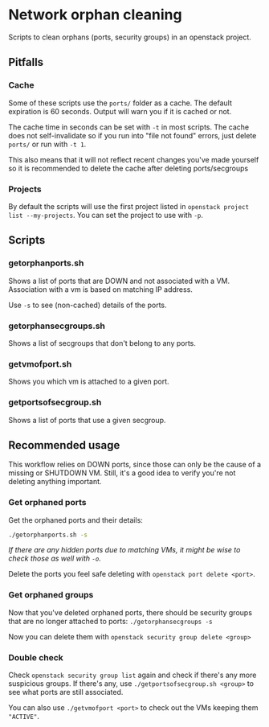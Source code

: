 # Network orphan cleaning
Scripts to clean orphans (ports, security groups) in an openstack project.

## Pitfalls

### Cache
Some of these scripts use the `ports/` folder as a cache. The default expiration is 60 seconds.
Output will warn you if it is cached or not.

The cache time in seconds can be set with `-t` in most scripts. The cache does not self-invalidate so if you run into "file not found" errors, just delete `ports/` or run with `-t 1`.

This also means that it will not reflect recent changes you've made yourself so it is recommended to delete the cache after deleting ports/secgroups

### Projects
By default the scripts will use the first project listed in `openstack project list --my-projects`. You can set the project to use with `-p`.

## Scripts
### getorphanports.sh
Shows a list of ports that are DOWN and not associated with a VM.
Association with a vm is based on matching IP address.

Use `-s` to see (non-cached) details of the ports.

### getorphansecgroups.sh
Shows a list of secgroups that don't belong to any ports.

### getvmofport.sh
Shows you which vm is attached to a given port.

### getportsofsecgroup.sh
Shows a list of ports that use a given secgroup.

## Recommended usage
This workflow relies on DOWN ports, since those can only be the cause of a missing or SHUTDOWN VM.
Still, it's a good idea to verify you're not deleting anything important.

### Get orphaned ports
Get the orphaned ports and their details:
```bash
./getorphanports.sh -s
```
*If there are any hidden ports due to matching VMs, it might be wise to check those as well with `-o`.*

Delete the ports you feel safe deleting with `openstack port delete <port>`.
### Get orphaned groups
Now that you've deleted orphaned ports, there should be security groups that are no longer attached to ports:
`./getorphansecgroups -s`

Now you can delete them with `openstack security group delete <group>`

### Double check
Check `openstack security group list` again and check if there's any more suspicious groups. 
If there's any, use `./getportsofsecgroup.sh <group>` to see what ports are still associated. 

You can also use `./getvmofport <port>` to check out the VMs keeping them `"ACTIVE"`.